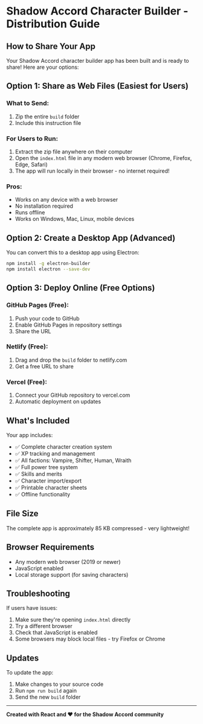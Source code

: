# Shadow Accord Character Builder - Distribution Guide

## How to Share Your App

Your Shadow Accord character builder app has been built and is ready to share! Here are your options:

## Option 1: Share as Web Files (Easiest for Users)

### What to Send:
1. Zip the entire `build` folder
2. Include this instruction file

### For Users to Run:
1. Extract the zip file anywhere on their computer
2. Open the `index.html` file in any modern web browser (Chrome, Firefox, Edge, Safari)
3. The app will run locally in their browser - no internet required!

### Pros:
- Works on any device with a web browser
- No installation required
- Runs offline
- Works on Windows, Mac, Linux, mobile devices

## Option 2: Create a Desktop App (Advanced)

You can convert this to a desktop app using Electron:

```bash
npm install -g electron-builder
npm install electron --save-dev
```

## Option 3: Deploy Online (Free Options)

### GitHub Pages (Free):
1. Push your code to GitHub
2. Enable GitHub Pages in repository settings
3. Share the URL

### Netlify (Free):
1. Drag and drop the `build` folder to netlify.com
2. Get a free URL to share

### Vercel (Free):
1. Connect your GitHub repository to vercel.com
2. Automatic deployment on updates

## What's Included

Your app includes:
- ✅ Complete character creation system
- ✅ XP tracking and management
- ✅ All factions: Vampire, Shifter, Human, Wraith
- ✅ Full power tree system
- ✅ Skills and merits
- ✅ Character import/export
- ✅ Printable character sheets
- ✅ Offline functionality

## File Size

The complete app is approximately 85 KB compressed - very lightweight!

## Browser Requirements

- Any modern web browser (2019 or newer)
- JavaScript enabled
- Local storage support (for saving characters)

## Troubleshooting

If users have issues:
1. Make sure they're opening `index.html` directly
2. Try a different browser
3. Check that JavaScript is enabled
4. Some browsers may block local files - try Firefox or Chrome

## Updates

To update the app:
1. Make changes to your source code
2. Run `npm run build` again
3. Send the new `build` folder

---

**Created with React and ❤️ for the Shadow Accord community**
